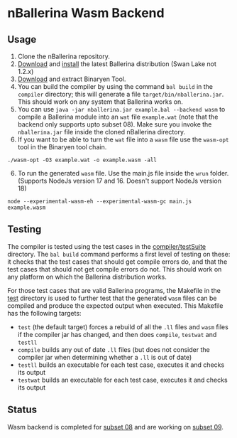 # nBallerina Wasm Backend
## Usage

1. Clone the nBallerina repository.
2. [Download](https://ballerina.io/downloads/) and [install](https://ballerina.io/learn/user-guide/getting-started/installation-options/) the latest Ballerina distribution (Swan Lake not 1.2.x)
3. [Download](https://github.com/WebAssembly/binaryen/releases) and extract Binaryen Tool.
4. You can build the compiler by using the command `bal build` in the `compiler` directory; this will generate a file `target/bin/nballerina.jar`. This should work on any system that Ballerina works on.
4. You can use `java -jar nballerina.jar example.bal --backend wasm` to compile a Ballerina module into an `wat`  file `example.wat` (note that the backend only supports upto subset 08). Make sure you invoke the `nballerina.jar` file inside the cloned nBallerina directory.
5. If you want to be able to turn the `wat` file into a `wasm` file use the `wasm-opt` tool in the Binaryen tool chain.
```
./wasm-opt -O3 example.wat -o example.wasm -all
```
6. To run the generated `wasm` file. Use the main.js file inside the `wrun` folder. (Supports NodeJs version 17 and 16. Doesn't support NodeJs version 18)
```
node --experimental-wasm-eh --experimental-wasm-gc main.js example.wasm
```

## Testing

The compiler is tested using the test cases in the [compiler/testSuite](compiler/testSuite/) directory. The `bal build` command performs a first level of testing on these: it checks that the test cases that should get compile errors do, and that the test cases that should not get compile errors do not. This should work on any platform on which the Ballerina distribution works.

For those test cases that are valid Ballerina programs, the Makefile in the [test](test/) directory is used to further test that the generated `wasm` files can be compiled and produce the expected output when executed. This Makefile has the following targets:

* `test` (the default target) forces a rebuild of all the `.ll` files and `wasm` files if the compiler jar has changed, and then does `compile`, `testwat` and `testll` 
* `compile` builds any out of date `.ll` files (but does not consider the compiler jar when determining whether a `.ll` is out of date)
* `testll` builds an executable for each test case, executes it and checks its output
* `testwat` builds an executable for each test case, executes it and checks its output

## Status

Wasm backend is completed for [subset 08](docs/subset08.md) and are working on [subset 09](docs/subset09.md).
